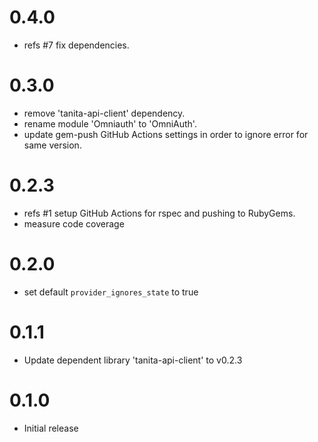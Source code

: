 # 0.4.0

- refs #7 fix dependencies.

# 0.3.0

- remove 'tanita-api-client' dependency.
- rename module 'Omniauth' to 'OmniAuth'.
- update gem-push GitHub Actions settings in order to ignore error for same version.

# 0.2.3

- refs #1 setup GitHub Actions for rspec and pushing to RubyGems.
- measure code coverage

# 0.2.0

- set default `provider_ignores_state` to true

# 0.1.1

- Update dependent library 'tanita-api-client' to v0.2.3

# 0.1.0

- Initial release

